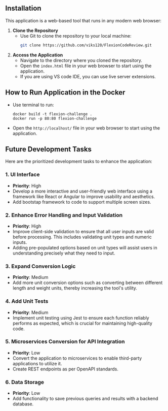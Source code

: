 ## Installation

This application is a web-based tool that runs in any modern web browser:

1. **Clone the Repository**
   - Use Git to clone the repository to your local machine:
     ```bash
     git clone https://github.com/viks120/FlexionCodeReview.git
     ```
2. **Access the Application**
   - Navigate to the directory where you cloned the repository.
   - Open the `index.html` file in your web browser to start using the application.
   - If you are using VS code IDE, you can use live server extensions.

## How to Run Application in the Docker

- Use terminal to run:
  ```
  docker build -t flexion-challenge .
  docker run -p 80:80 flexion-challenge
  ```
- Open the `http://localhost/` file in your web browser to start using the application.

## Future Development Tasks

Here are the prioritized development tasks to enhance the application:

### 1. UI Interface

- **Priority**: High
- Develop a more interactive and user-friendly web interface using a framework like React or Angular to improve usability and aesthetics.
- Add bootstap framework to code to support multiple screen sizes.

### 2. Enhance Error Handling and Input Validation

- **Priority**: High
- Improve client-side validation to ensure that all user inputs are valid before processing. This includes validating unit types and numeric inputs.
- Adding pre-populated options based on unit types will assist users in understanding precisely what they need to input.

### 3. Expand Conversion Logic

- **Priority**: Medium
- Add more unit conversion options such as converting between different length and weight units, thereby increasing the tool's utility.

### 4. Add Unit Tests

- **Priority**: Medium
- Implement unit testing using Jest to ensure each function reliably performs as expected, which is crucial for maintaining high-quality code.

### 5. Microservices Conversion for API Integration

- **Priority**: Low
- Convert the application to microservices to enable third-party applications to utilize it.
- Create REST endpoints as per OpenAPI standards.

### 6. Data Storage

- **Priority**: Low
- Add functionality to save previous queries and results with a backend database.
